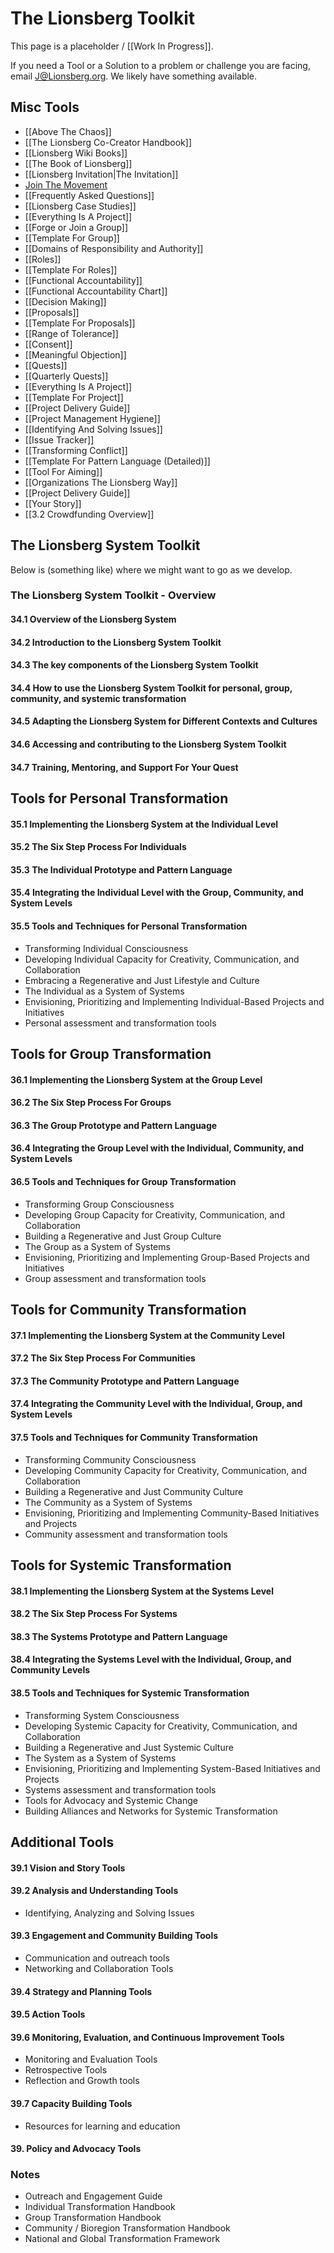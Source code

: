 # The Lionsberg Toolkit

This page is a placeholder / [[Work In Progress]]. 

If you need a Tool or a Solution to a problem or challenge you are facing, email J@Lionsberg.org. We likely have something available. 
## Misc Tools

- [[Above The Chaos]]  
- [[The Lionsberg Co-Creator Handbook]]  
- [[Lionsberg Wiki Books]]  
- [[The Book of Lionsberg]]  
- [[Lionsberg Invitation|The Invitation]]   
- [Join The Movement](https://jordannicholas.org/join_the_movement)  
- [[Frequently Asked Questions]]  
- [[Lionsberg Case Studies]]  
- [[Everything Is A Project]]  
- [[Forge or Join a Group]]  
- [[Template For Group]]  
- [[Domains of Responsibility and Authority]]  
- [[Roles]]  
- [[Template For Roles]]  
- [[Functional Accountability]]  
- [[Functional Accountability Chart]]  
- [[Decision Making]] 
- [[Proposals]] 
- [[Template For Proposals]]  
- [[Range of Tolerance]]  
- [[Consent]]  
- [[Meaningful Objection]]  
- [[Quests]]  
- [[Quarterly Quests]]  
- [[Everything Is A Project]]   
- [[Template For Project]]  
- [[Project Delivery Guide]]  
- [[Project Management Hygiene]]  
- [[Identifying And Solving Issues]]  
- [[Issue Tracker]]  
- [[Transforming Conflict]]    
- [[Template For Pattern Language (Detailed)]] 
- [[Tool For Aiming]]  
- [[Organizations The Lionsberg Way]]  
- [[Project Delivery Guide]]  
- [[Your Story]] 
- [[3.2 Crowdfunding Overview]]  

## The Lionsberg System Toolkit

Below is (something like) where we might want to go as we develop. 

### The Lionsberg System Toolkit - Overview 
#### 34.1 Overview of the Lionsberg System

#### 34.2 Introduction to the Lionsberg System Toolkit

#### 34.3 The key components of the Lionsberg System Toolkit

#### 34.4 How to use the Lionsberg System Toolkit for personal, group, community, and systemic transformation

#### 34.5 Adapting the Lionsberg System for Different Contexts and Cultures

#### 34.6 Accessing and contributing to the Lionsberg System Toolkit

#### 34.7 Training, Mentoring, and Support For Your Quest

## Tools for Personal Transformation

#### 35.1 Implementing the Lionsberg System at the Individual Level

#### 35.2 The Six Step Process For Individuals

#### 35.3 The Individual Prototype and Pattern Language

#### 35.4 Integrating the Individual Level with the Group, Community, and System Levels

#### 35.5 Tools and Techniques for Personal Transformation

-   Transforming Individual Consciousness
-   Developing Individual Capacity for Creativity, Communication, and Collaboration
-   Embracing a Regenerative and Just Lifestyle and Culture
-   The Individual as a System of Systems
-   Envisioning, Prioritizing and Implementing Individual-Based Projects and Initiatives
-   Personal assessment and transformation tools

## Tools for Group Transformation

#### 36.1 Implementing the Lionsberg System at the Group Level

#### 36.2 The Six Step Process For Groups

#### 36.3 The Group Prototype and Pattern Language

#### 36.4 Integrating the Group Level with the Individual, Community, and System Levels

#### 36.5 Tools and Techniques for Group Transformation

-   Transforming Group Consciousness
-   Developing Group Capacity for Creativity, Communication, and Collaboration
-   Building a Regenerative and Just Group Culture
-   The Group as a System of Systems
-   Envisioning, Prioritizing and Implementing Group-Based Projects and Initiatives
-   Group assessment and transformation tools

## Tools for Community Transformation

#### 37.1 Implementing the Lionsberg System at the Community Level

#### 37.2 The Six Step Process For Communities

#### 37.3 The Community Prototype and Pattern Language

#### 37.4 Integrating the Community Level with the Individual, Group, and System Levels

#### 37.5 Tools and Techniques for Community Transformation

-   Transforming Community Consciousness
-   Developing Community Capacity for Creativity, Communication, and Collaboration
-   Building a Regenerative and Just Community Culture
-   The Community as a System of Systems
-   Envisioning, Prioritizing and Implementing Community-Based Initiatives and Projects
-   Community assessment and transformation tools

## Tools for Systemic Transformation

#### 38.1 Implementing the Lionsberg System at the Systems Level

#### 38.2 The Six Step Process For Systems

#### 38.3 The Systems Prototype and Pattern Language

#### 38.4 Integrating the Systems Level with the Individual, Group, and Community Levels

#### 38.5 Tools and Techniques for Systemic Transformation

-   Transforming System Consciousness
-   Developing Systemic Capacity for Creativity, Communication, and Collaboration
-   Building a Regenerative and Just Systemic Culture
-   The System as a System of Systems
-   Envisioning, Prioritizing and Implementing System-Based Initiatives and Projects
-   Systems assessment and transformation tools
-   Tools for Advocacy and Systemic Change
-   Building Alliances and Networks for Systemic Transformation

## Additional Tools

#### 39.1 Vision and Story Tools

#### 39.2 Analysis and Understanding Tools

-   Identifying, Analyzing and Solving Issues

#### 39.3 Engagement and Community Building Tools

-   Communication and outreach tools
-   Networking and Collaboration Tools

#### 39.4 Strategy and Planning Tools

#### 39.5 Action Tools

#### 39.6 Monitoring, Evaluation, and Continuous Improvement Tools

-   Monitoring and Evaluation Tools  
-   Retrospective Tools  
-   Reflection and Growth tools  

#### 39.7 Capacity Building Tools

-   Resources for learning and education

#### 39. Policy and Advocacy Tools 


### Notes 
- Outreach and Engagement Guide 
- Individual Transformation Handbook 
- Group Transformation Handbook  
- Community / Bioregion Transformation Handbook 
- National and Global Transformation Framework